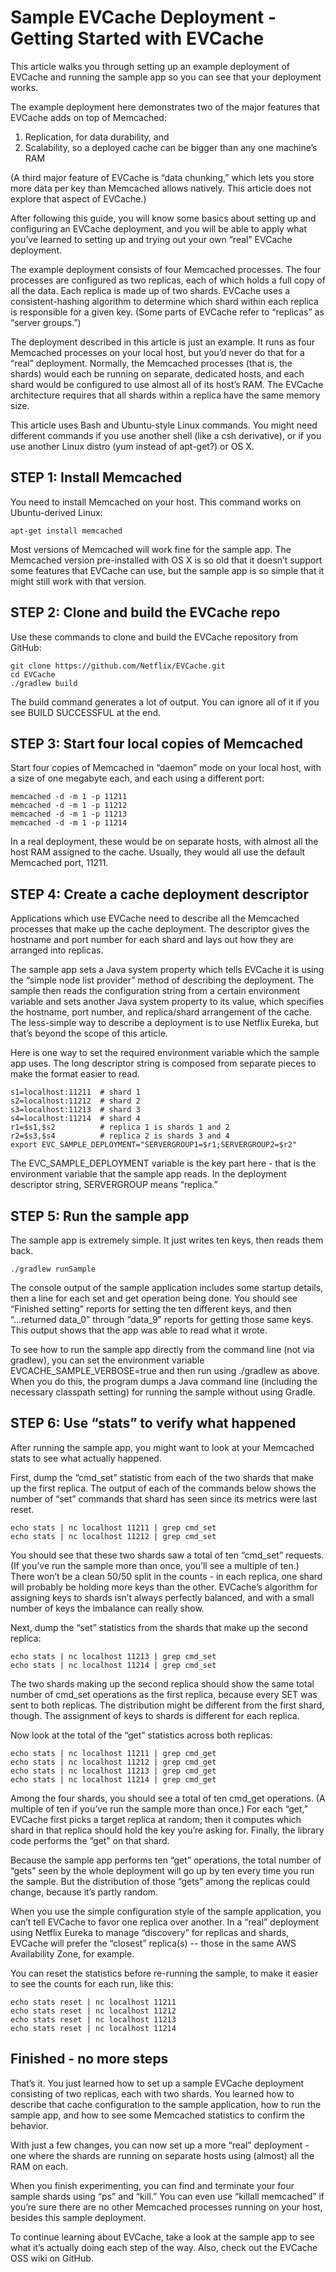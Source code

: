 # Sample EVCache Deployment - Getting Started with EVCache

This article walks you through setting up an example deployment of EVCache and running the sample app so you can see that your deployment works.

The example deployment here demonstrates two of the major features that EVCache adds on top of Memcached:

1. Replication, for data durability, and
1. Scalability, so a deployed cache can be bigger than any one machine’s RAM

(A third major feature of EVCache is “data chunking,” which lets you store more data per key than Memcached allows natively. This article does not explore that aspect of EVCache.)

After following this guide, you will know some basics about setting up and configuring an EVCache deployment, and you will be able to apply what you’ve learned to setting up and trying out your own “real” EVCache deployment.

The example deployment consists of four Memcached processes. The four processes are configured as two replicas, each of which holds a full copy of all the data. Each replica is made up of two shards. EVCache uses a consistent-hashing algorithm to determine which shard within each replica is responsible for a given key. (Some parts of EVCache refer to “replicas” as “server groups.”)

The deployment described in this article is just an example. It runs as four Memcached processes on your local host, but you’d never do that for a “real” deployment. Normally, the Memcached processes (that is, the shards) would each be running on separate, dedicated hosts, and each shard would be configured to use almost all of its host’s RAM. The EVCache architecture requires that all shards within a replica have the same memory size.

This article uses Bash and Ubuntu-style Linux commands. You might need different commands if you use another shell (like a csh derivative), or if you use another Linux distro (yum instead of apt-get?) or OS X.

## STEP 1: Install Memcached

You need to install Memcached on your host. This command works on Ubuntu-derived Linux:

    apt-get install memcached

Most versions of Memcached will work fine for the sample app. The Memcached version pre-installed with OS X is so old that it doesn’t support some features that EVCache can use, but the sample app is so simple that it might still work with that version.

## STEP 2: Clone and build the EVCache repo

Use these commands to clone and build the EVCache repository from GitHub:

    git clone https://github.com/Netflix/EVCache.git
    cd EVCache
    ./gradlew build

The build command generates a lot of output. You can ignore all of it if you see BUILD SUCCESSFUL at the end.

## STEP 3: Start four local copies of Memcached

Start four copies of Memcached in “daemon” mode on your local host, with a size of one megabyte each, and each using a different port:

    memcached -d -m 1 -p 11211
    memcached -d -m 1 -p 11212
    memcached -d -m 1 -p 11213
    memcached -d -m 1 -p 11214

In a real deployment, these would be on separate hosts, with almost all the host RAM assigned to the cache. Usually, they would all use the default Memcached port, 11211.

## STEP 4: Create a cache deployment descriptor

Applications which use EVCache need to describe all the Memcached processes that make up the cache deployment. The descriptor gives the hostname and port number for each shard and lays out how they are arranged into replicas.

The sample app sets a Java system property which tells EVCache it is using the “simple node list provider” method of describing the deployment. The sample then reads the configuration string from a certain environment variable and sets another Java system property to its value, which specifies the hostname, port number, and replica/shard arrangement of the cache. The less-simple way to describe a deployment is to use Netflix Eureka, but that’s beyond the scope of this article.

Here is one way to set the required environment variable which the sample app uses. The long descriptor string is composed from separate pieces to make the format easier to read.

    s1=localhost:11211  # shard 1
    s2=localhost:11212  # shard 2
    s3=localhost:11213  # shard 3
    s4=localhost:11214  # shard 4
    r1=$s1,$s2          # replica 1 is shards 1 and 2
    r2=$s3,$s4          # replica 2 is shards 3 and 4
    export EVC_SAMPLE_DEPLOYMENT="SERVERGROUP1=$r1;SERVERGROUP2=$r2"

The EVC_SAMPLE_DEPLOYMENT variable is the key part here - that is the environment variable that the sample app reads. In the deployment descriptor string, SERVERGROUP means “replica.”

## STEP 5: Run the sample app

The sample app is extremely simple. It just writes ten keys, then reads them back.

    ./gradlew runSample

The console output of the sample application includes some startup details, then a line for each set and get operation being done. You should see “Finished setting” reports for setting the ten different keys, and then “...returned data_0” through “data_9” reports for getting those same keys. This output shows that the app was able to read what it wrote.

To see how to run the sample app directly from the command line (not via gradlew), you can set the environment variable EVCACHE_SAMPLE_VERBOSE=true and then run using ./gradlew as above. When you do this, the program dumps a Java command line (including the necessary classpath setting) for running the sample without using Gradle.

## STEP 6: Use “stats” to verify what happened

After running the sample app, you might want to look at your Memcached stats to see what actually happened.

First, dump the “cmd_set” statistic from each of the two shards that make up the first replica. The output of each of the commands below shows the number of “set” commands that shard has seen since its metrics were last reset.

    echo stats | nc localhost 11211 | grep cmd_set
    echo stats | nc localhost 11212 | grep cmd_set

You should see that these two shards saw a total of ten “cmd_set” requests. (If you’ve run the sample more than once, you’ll see a multiple of ten.) There won’t be a clean 50/50 split in the counts - in each replica, one shard will probably be holding more keys than the other. EVCache’s algorithm for assigning keys to shards isn’t always perfectly balanced, and with a small number of keys the imbalance can really show.

Next, dump the “set” statistics from the shards that make up the second replica:

    echo stats | nc localhost 11213 | grep cmd_set
    echo stats | nc localhost 11214 | grep cmd_set

The two shards making up the second replica should show the same total number of cmd_set operations as the first replica, because every SET was sent to both replicas. The distribution might be different from the first shard, though. The assignment of keys to shards is different for each replica.

Now look at the total of the “get” statistics across both replicas:

    echo stats | nc localhost 11211 | grep cmd_get
    echo stats | nc localhost 11212 | grep cmd_get
    echo stats | nc localhost 11213 | grep cmd_get
    echo stats | nc localhost 11214 | grep cmd_get

Among the four shards, you should see a total of ten cmd_get operations. (A multiple of ten if you’ve run the sample more than once.) For each “get,” EVCache first picks a target replica at random; then it computes which shard in that replica should hold the key you’re asking for. Finally, the library code performs the “get” on that shard.

Because the sample app performs ten “get” operations, the total number of “gets” seen by the whole deployment will go up by ten every time you run the sample. But the distribution of those “gets” among the replicas could change, because it’s partly random.

When you use the simple configuration style of the sample application, you can’t tell EVCache to favor one replica over another. In a “real” deployment using Netflix Eureka to manage “discovery” for replicas and shards, EVCache will prefer the “closest” replica(s) -- those in the same AWS Availability Zone, for example.

You can reset the statistics before re-running the sample, to make it easier to see the counts for each run, like this:

    echo stats reset | nc localhost 11211
    echo stats reset | nc localhost 11212
    echo stats reset | nc localhost 11213
    echo stats reset | nc localhost 11214

## Finished - no more steps

That’s it. You just learned how to set up a sample EVCache deployment consisting of two replicas, each with two shards. You learned how to describe that cache configuration to the sample application, how to run the sample app, and how to see some Memcached statistics to confirm the behavior.

With just a few changes, you can now set up a more “real” deployment - one where the shards are running on separate hosts using (almost) all the RAM on each.

When you finish experimenting, you can find and terminate your four sample shards using “ps” and “kill.” You can even use “killall memcached” if you’re sure there are no other Memcached processes running on your host, besides this sample deployment.

To continue learning about EVCache, take a look at the sample app to see what it’s actually doing each step of the way. Also, check out the EVCache OSS wiki on GitHub.
